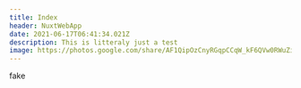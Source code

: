 ```yaml
---
title: Index
header: NuxtWebApp
date: 2021-06-17T06:41:34.021Z
description: This is litteraly just a test
image: https://photos.google.com/share/AF1QipOzCnyRGqpCCqW_kF6QVw0RWuZiO0IRoH4Sbn1drfVmMBekhetarE4f6bfsCg4w7A/photo/AF1QipONHDFSXkRwah9wbZAKEuMsPRvm3h52nGPDT9ZK?key=VmdtVXhTZ2FmRHVTaWh3cXhNTlBUVlJsanJRV2NB
---
```

fake

